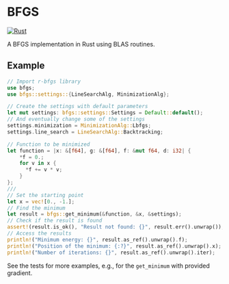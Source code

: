# BFGS

[![Rust](https://github.com/alessandrocasalino/r-bfgs/actions/workflows/rust.yml/badge.svg)](https://github.com/alessandrocasalino/r-bfgs/actions/workflows/rust.yml)

A BFGS implementation in Rust using BLAS routines.

## Example

```rust
// Import r-bfgs library
use bfgs;
use bfgs::settings::{LineSearchAlg, MinimizationAlg};

// Create the settings with default parameters
let mut settings: bfgs::settings::Settings = Default::default();
// And eventually change some of the settings
settings.minimization = MinimizationAlg::Lbfgs;
settings.line_search = LineSearchAlg::Backtracking;

// Function to be minimized
let function = |x: &[f64], g: &[f64], f: &mut f64, d: i32| {
    *f = 0.;
    for v in x {
      *f += v * v;
    }
};
///
// Set the starting point
let x = vec![0., -1.];
// Find the minimum
let result = bfgs::get_minimum(&function, &x, &settings);
// Check if the result is found
assert!(result.is_ok(), "Result not found: {}", result.err().unwrap());
// Access the results
println!("Minimum energy: {}", result.as_ref().unwrap().f);
println!("Position of the minimum: {:?}", result.as_ref().unwrap().x);
println!("Number of iterations: {}", result.as_ref().unwrap().iter);
```

See the tests for more examples, e.g., for the `get_minimum` with provided gradient.
